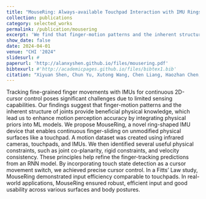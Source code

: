 ```yaml
---
title: "MouseRing: Always-available Touchpad Interaction with IMU Rings"
collection: publications
category: selected_works
permalink: /publication/mousering
excerpt: 'We find that finger-motion patterns and the inherent structure of joints provide beneficial physical knowledge, which lead us to enhance motion perception accuracy by integrating physical priors into ML models. We propose MouseRing, a novel ring-shaped IMU device that enables continuous finger-sliding on unmodified physical surfaces like a touchpad.'
show_date: false
date: 2024-04-01
venue: "CHI '2024"
slidesurl: #
paperurl: 'http://alanxyshen.github.io/files/mousering.pdf'
bibtexurl: #'http://academicpages.github.io/files/bibtex1.bib'
citation: "Xiyuan Shen, Chun Yu, Xutong Wang, Chen Liang, Haozhan Chen, and Yuanchun Shi. 2024. MouseRing: Always-available Touchpad Interaction with IMU Rings. In Proceedings of the 2024 CHI Conference on Human Factors in Computing Systems (CHI '24). Association for Computing Machinery, New York, NY, USA, Article 412, 1–19. https://doi.org/10.1145/3613904.3642225"
---
```


Tracking fine-grained finger movements with IMUs for continuous 2D-cursor control poses significant challenges due to limited sensing capabilities. Our findings suggest that finger-motion patterns and the inherent structure of joints provide beneficial physical knowledge, which lead us to enhance motion perception accuracy by integrating physical priors into ML models. We propose MouseRing, a novel ring-shaped IMU device that enables continuous finger-sliding on unmodified physical surfaces like a touchpad. A motion dataset was created using infrared cameras, touchpads, and IMUs. We then identified several useful physical constraints, such as joint co-planarity, rigid constraints, and velocity consistency. These principles help refine the finger-tracking predictions from an RNN model. By incorporating touch state detection as a cursor movement switch, we achieved precise cursor control. In a Fitts’ Law study, MouseRing demonstrated input efficiency comparable to touchpads. In real-world applications, MouseRing ensured robust, efficient input and good usability across various surfaces and body postures.
